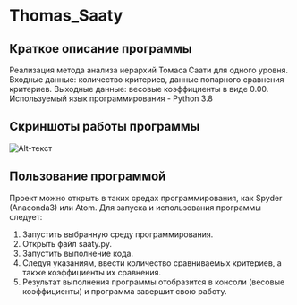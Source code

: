 # Thomas_Saaty
## Краткое описание программы
 Реализация метода анализа иерархий Томаса Саати для одного уровня. Входные данные: количество критериев, данные попарного сравнения критериев. Выходные данные: весовые коэффициенты в виде 0.00. Используемый язык программирования - Python 3.8

## Скриншоты работы программы
 ![Alt-текст](https://sun9-54.userapi.com/OgD6VqpHCm01bvmuWIwwMfzhTCw9ud7gkdvdqA/GGqdM99qQTM.jpg "Орк")

## Пользование программой
 Проект можно открыть в таких средах программирования, как Spyder (Anaconda3) или Atom. Для запуска и использования программы следует:
 1. Запустить выбранную среду программирования.
 2. Открыть файл saaty.py.
 3. Запустить выполнение кода.
 4. Следуя указаниям, ввести количество сравниваемых критериев, а также коэффициенты их сравнения.
 5. Результат выполнения программы отобразится в консоли (весовые коэффициенты) и программа завершит свою работу.

